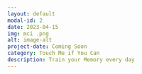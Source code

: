 ```yaml
---
layout: default
modal-id: 2
date: 2023-04-15
img: mci .png
alt: image-alt
project-date: Coming Soon
category: Touch Me if You Can
description: Train your Memory every day
---
```

